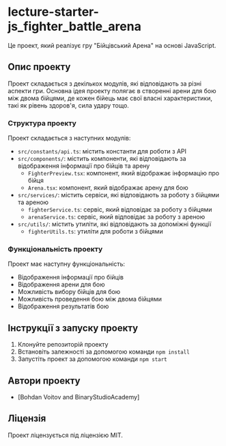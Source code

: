 # lecture-starter-js_fighter_battle_arena

Це проект, який реалізує гру "Бійцівський Арена" на основі JavaScript.

## Опис проекту

Проект складається з декількох модулів, які відповідають за різні аспекти гри. Основна ідея проекту полягає в створенні арени для бою між двома бійцями, де кожен бійець має свої власні характеристики, такі як рівень здоров'я, сила удару тощо.

### Структура проекту

Проект складається з наступних модулів:

- `src/constants/api.ts`: містить константи для роботи з API
- `src/components/`: містить компоненти, які відповідають за відображення інформації про бійців та арену
  - `FighterPreview.tsx`: компонент, який відображає інформацію про бійця
  - `Arena.tsx`: компонент, який відображає арену для бою
- `src/services/`: містить сервіси, які відповідають за роботу з бійцями та ареною
  - `fighterService.ts`: сервіс, який відповідає за роботу з бійцями
  - `arenaService.ts`: сервіс, який відповідає за роботу з ареною
- `src/utils/`: містить утиліти, які відповідають за допоміжні функції
  - `fighterUtils.ts`: утиліти для роботи з бійцями

### Функціональність проекту

Проект має наступну функціональність:

- Відображення інформації про бійців
- Відображення арени для бою
- Можливість вибору бійців для бою
- Можливість проведення бою між двома бійцями
- Відображення результатів бою

## Інструкції з запуску проекту

1. Клонуйте репозиторій проекту
2. Встановіть залежності за допомогою команди `npm install`
3. Запустіть проект за допомогою команди `npm start`

## Автори проекту

- [Bohdan Voitov and BinaryStudioAcademy]

## Ліцензія

Проект ліцензується під ліцензією MIT.
